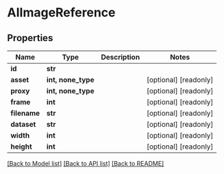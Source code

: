 # AIImageReference


## Properties

Name | Type | Description | Notes
------------ | ------------- | ------------- | -------------
**id** | **str** |  | 
**asset** | **int, none_type** |  | [optional] [readonly] 
**proxy** | **int, none_type** |  | [optional] [readonly] 
**frame** | **int** |  | [optional] [readonly] 
**filename** | **str** |  | [optional] [readonly] 
**dataset** | **str** |  | [optional] [readonly] 
**width** | **int** |  | [optional] [readonly] 
**height** | **int** |  | [optional] [readonly] 

[[Back to Model list]](../README.md#models) [[Back to API list]](../README.md#api-endpoints) [[Back to README]](../README.md)


